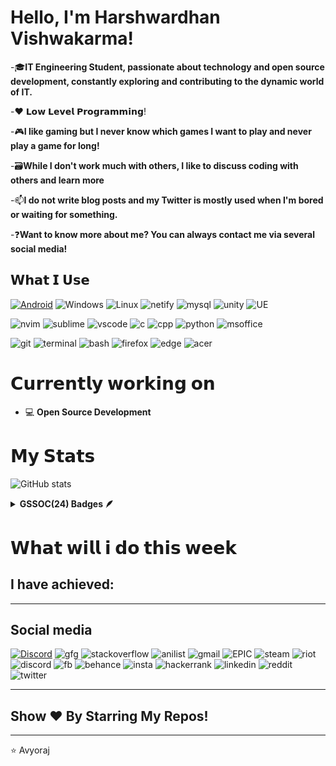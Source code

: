 # Hello, I'm Harshwardhan Vishwakarma!

-🎓**IT Engineering Student, passionate about technology and open source development, constantly exploring and contributing to the dynamic world of IT.**

-♥️ 𝗟𝗼𝘄 𝗟𝗲𝘃𝗲𝗹 𝗣𝗿𝗼𝗴𝗿𝗮𝗺𝗺𝗶𝗻𝗴!

-🎮**I like gaming but I never know which games I want to play and never play a game for long!**

-🗃️**While I don't work much with others, I like to discuss coding with others and learn more**

-📫**I do not write blog posts and my Twitter is mostly used when I'm bored or waiting for something.**

-❓**Want to know more about me? You can always contact me via several social media!**



## 𝗪𝗵𝗮𝘁 𝗜 𝗨𝘀𝗲

[![Android](https://img.shields.io/badge/Android-3DDC84?style=for-the-badge&logo=android&logoColor=white)](https://discord.com)
![Windows](https://img.shields.io/badge/Windows-0078D6?style=for-the-badge&logo=windows&logoColor=white)
![Linux](https://img.shields.io/badge/Linux-FCC624?style=for-the-badge&logo=linux&logoColor=black)
![netify]( https://img.shields.io/badge/Netlify-00C7B7?style=for-the-badge&logo=netlify&logoColor=white)
![mysql](https://img.shields.io/badge/MySQL-005C84?style=for-the-badge&logo=mysql&logoColor=white)
![unity](https://img.shields.io/badge/Unity-100000?style=for-the-badge&logo=unity&logoColor=white)
![UE](https://img.shields.io/badge/-Unreal%20Engine-313131?style=for-the-badge&logo=unreal-engine&logoColor=white)

![nvim](https://img.shields.io/badge/NeoVim-%2357A143.svg?&style=for-the-badge&logo=neovim&logoColor=white)
![sublime](https://img.shields.io/badge/sublime_text-%23575757.svg?&style=for-the-badge&logo=sublime-text&logoColor=important)
![vscode](https://img.shields.io/badge/VSCode-0078D4?style=for-the-badge&logo=visual%20studio%20code&logoColor=white)
![c](https://img.shields.io/badge/C-00599C?style=for-the-badge&logo=c&logoColor=white)
![cpp](https://img.shields.io/badge/C%2B%2B-00599C?style=for-the-badge&logo=c%2B%2B&logoColor=white)
![python]( 	https://img.shields.io/badge/Python-FFD43B?style=for-the-badge&logo=python&logoColor=blue)
![msoffice](https://img.shields.io/badge/Microsoft_Office-D83B01?style=for-the-badge&logo=microsoft-office&logoColor=white)


![git]( 	https://img.shields.io/badge/GIT-E44C30?style=for-the-badge&logo=git&logoColor=white)
![terminal]( 	https://img.shields.io/badge/windows%20terminal-4D4D4D?style=for-the-badge&logo=windows%20terminal&logoColor=white)
![bash](https://img.shields.io/badge/GNU%20Bash-4EAA25?style=for-the-badge&logo=GNU%20Bash&logoColor=white)
![firefox](https://img.shields.io/badge/Firefox_Browser-FF7139?style=for-the-badge&logo=Firefox-Browser&logoColor=white)
![edge](https://img.shields.io/badge/Microsoft_Edge-0078D7?style=for-the-badge&logo=Microsoft-edge&logoColor=white)
![acer](https://img.shields.io/badge/acer%20Aspire%205-83B81A?style=for-the-badge&logo=acer&logoColor=white)




# 𝗖𝘂𝗿𝗿𝗲𝗻𝘁𝗹𝘆 𝘄𝗼𝗿𝗸𝗶𝗻𝗴 𝗼𝗻

- 💻 **Open Source Development**




# 𝗠𝘆 𝗦𝘁𝗮𝘁𝘀
![GitHub stats](https://github-readme-stats.vercel.app/api?username=avyoraj&show_icons=true&theme=github_dark)


<details>	
 <summary><b>GSSOC(24) Badges 🪶</b></summary><br>
<div style='display:flex; align-items:center; gap: 10px;' align='center'><a href="https://gssoc.girlscript.tech/leaderboard">
<img src="https://raw.githubusercontent.com/GSSoC24/Postman-Challenge/main/docs/assets/Postman%20White.png" width="100px" height="100px" />
  <img src="https://raw.githubusercontent.com/GSSoC24/Postman-Challenge/main/docs/assets/1.png" width="100px" height="100px" />
  <img src="https://raw.githubusercontent.com/GSSoC24/Postman-Challenge/main/docs/assets/2.png" width="100px" height="100px" />
  <img src="https://raw.githubusercontent.com/GSSoC24/Postman-Challenge/main/docs/assets/3.png" width="100px" height="100px" />
  <img src="https://raw.githubusercontent.com/GSSoC24/Postman-Challenge/main/docs/assets/4.png" width="100px" height="100px" />
  <img src="https://raw.githubusercontent.com/GSSoC24/Postman-Challenge/main/docs/assets/5.png" width="100px" height="100px" />
  <img src="https://raw.githubusercontent.com/GSSoC24/Postman-Challenge/main/docs/assets/6.png" width="105px" height="105px" />
  <img src="https://raw.githubusercontent.com/GSSoC24/Postman-Challenge/main/docs/assets/7.png" width="100px" height="100px" />
  <img src="https://raw.githubusercontent.com/GSSoC24/Postman-Challenge/main/docs/assets/8.png" width="100px" height="100px" />
  <img src="https://raw.githubusercontent.com/GSSoC24/Contributor/refs/heads/main/assets/Code%20Luminary.png" width="105px" height="105px" />
  <img src="https://raw.githubusercontent.com/GSSoC24/Contributor/refs/heads/main/assets/Git%20Explorer.png" width="100px" height="100px" />
  <img src="https://raw.githubusercontent.com/GSSoC24/Contributor/refs/heads/main/assets/Pull%20Expert.png" width="100px" height="100px" /></a>
</div>
</details>

# 𝗪𝗵𝗮𝘁 𝘄𝗶𝗹𝗹 𝗶 𝗱𝗼 𝘁𝗵𝗶𝘀 𝘄𝗲𝗲𝗸
I have achieved:
-

---

## Social media
[![Discord](https://img.shields.io/badge/GitHub-100000?style=for-the-badge&logo=github&logoColor=white)](https://discord.gg/44yKPxm)
‎‎![gfg](https://img.shields.io/badge/GeeksforGeeks-298D46?style=for-the-badge&logo=geeksforgeeks&logoColor=white)
![stackoverflow](https://img.shields.io/badge/Stack_Overflow-FE7A16?style=for-the-badge&logo=stack-overflow&logoColor=white)
![anilist](https://img.shields.io/badge/AniList-02A9FF?style=for-the-badge&logo=AniList&logoColor=white)
![gmail](https://img.shields.io/badge/Gmail-D14836?style=for-the-badge&logo=gmail&logoColor=white)
![EPIC](https://img.shields.io/badge/Epic%20Games-313131?style=for-the-badge&logo=Epic%20Games&logoColor=white)
![steam](https://img.shields.io/badge/Steam-000000?style=for-the-badge&logo=steam&logoColor=white)
![riot](https://img.shields.io/badge/Valorant-fa4454?style=for-the-badge&logo=valorant&logoColor=white)
![discord](https://img.shields.io/badge/Discord-5865F2?style=for-the-badge&logo=discord&logoColor=white)
![fb](https://img.shields.io/badge/Facebook-1877F2?style=for-the-badge&logo=facebook&logoColor=white)
![behance](https://img.shields.io/badge/-Behance-blue?style=for-the-badge&logo=behance&logoColor=white)
![insta](https://img.shields.io/badge/Instagram-E4405F?style=for-the-badge&logo=instagram&logoColor=white)
![hackerrank](https://img.shields.io/badge/-Hackerrank-2EC866?style=for-the-badge&logo=HackerRank&logoColor=white)
![linkedin](https://img.shields.io/badge/LinkedIn-0077B5?style=for-the-badge&logo=linkedin&logoColor=white)
![reddit](https://img.shields.io/badge/Reddit-FF4500?style=for-the-badge&logo=reddit&logoColor=white)
![twitter](https://img.shields.io/badge/Twitter-1DA1F2?style=for-the-badge&logo=twitter&logoColor=white)



---

## Show ♥️ By Starring My Repos!
---
 ⭐️ Avyoraj
